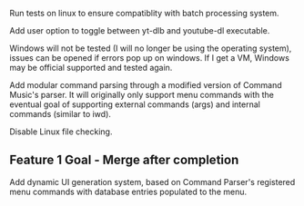 Run tests on linux to ensure compatiblity with batch processing system.

Add user option to toggle between yt-dlb and youtube-dl executable.

Windows will not be tested (I will no longer be using the operating system),
issues can be opened if errors pop up on windows. If I get a VM, Windows may
be official supported and tested again.

Add modular command parsing through a modified version of Command Music's parser. 
It will originally only support menu commands with the eventual goal of supporting 
external commands (args) and internal commands (similar to iwd).

Disable Linux file checking.

## Feature 1 Goal - Merge after completion

Add dynamic UI generation system, based on Command Parser's registered menu commands 
with database entries populated to the menu.
